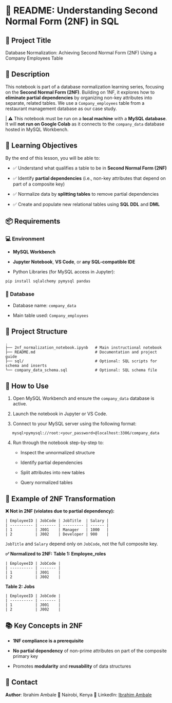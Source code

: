 # 📘 README: Understanding Second Normal Form (2NF) in SQL
## 🧠 Project Title
Database Normalization: Achieving Second Normal Form (2NF) Using a Company Employees Table

## 📝 Description
This notebook is part of a database normalization learning series, focusing on the **Second Normal Form (2NF)**. Building on 1NF, it explores how to **eliminate partial dependencies** by organizing non-key attributes into separate, related tables. We use a `Company_employees` table from a restaurant management database as our case study.

| ⚠️ This notebook must be run on a **local machine** with a **MySQL database**. It will **not run on Google Colab** as it connects to the `company_data` database hosted in MySQL Workbench.

## 🎯 Learning Objectives
By the end of this lesson, you will be able to:

- ✅ Understand what qualifies a table to be in **Second Normal Form (2NF)**

- ✅ Identify **partial dependencies** (i.e., non-key attributes that depend on part of a composite key)

- ✅ Normalize data by **splitting tables** to remove partial dependencies

- ✅ Create and populate new relational tables using **SQL DDL** and **DML**

## 📦 Requirements
### 💻 Environment
- **MySQL Workbench**

- **Jupyter Notebook**, **VS Code**, or **any SQL-compatible IDE**

- Python Libraries (for MySQL access in Jupyter):
```
pip install sqlalchemy pymysql pandas
```
### 📁 Database
- Database name: `company_data`

- Main table used: `Company_employees`

## 🧱 Project Structure
```
.
├── 2nf_normalization_notebook.ipynb   # Main instructional notebook
├── README.md                          # Documentation and project guide
├── sql/                               # Optional: SQL scripts for schema and inserts
└── company_data_schema.sql            # Optional: SQL schema file
```
## 🔧 How to Use
1. Open MySQL Workbench and ensure the `company_data` database is active.

2. Launch the notebook in Jupyter or VS Code.

3. Connect to your MySQL server using the following format:
```
   mysql+pymysql://root:<your_password>@localhost:3306/company_data
```
4. Run through the notebook step-by-step to:

    - Inspect the unnormalized structure
    
    - Identify partial dependencies
    
    - Split attributes into new tables
    
    - Query normalized tables

## 🧪 Example of 2NF Transformation
**❌ Not in 2NF (violates due to partial dependency):**
```
| EmployeeID | JobCode | JobTitle  | Salary |
| ---------- | ------- | --------- | ------ |
| 1          | J001    | Manager   | 1000   |
| 2          | J002    | Developer | 900    |
```

`JobTitle` and `Salary` depend only on `JobCode`, not the full composite key.

**✅ Normalized to 2NF:**
**Table 1: Employee_roles**
```
| EmployeeID | JobCode |
| ---------- | ------- |
| 1          | J001    |
| 2          | J002    |
```
**Table 2: Jobs**
```
| EmployeeID | JobCode |
| ---------- | ------- |
| 1          | J001    |
| 2          | J002    |
```

## 📚 Key Concepts in 2NF
- **1NF compliance is a prerequisite**

- **No partial dependency** of non-prime attributes on part of the composite primary key

- Promotes **modularity** and **reusability** of data structures

## 📧 Contact
**Author**: Ibrahim Ambale
📍 Nairobi, Kenya
🔗 LinkedIn: [Ibrahim Ambale](https://linkedin.com/in/ibrahim-ambale/)


